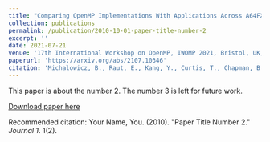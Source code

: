 ```yaml
---
title: "Comparing OpenMP Implementations With Applications Across A64FX Platforms"
collection: publications
permalink: /publication/2010-10-01-paper-title-number-2
excerpt: ''
date: 2021-07-21
venue: '17th International Workshop on OpenMP, IWOMP 2021, Bristol, UK, September 14--16, 2021, Proceedings 17'
paperurl: 'https://arxiv.org/abs/2107.10346'
citation: 'Michalowicz, B., Raut, E., Kang, Y., Curtis, T., Chapman, B., & Oryspayev, D. (2021). &quot;Comparing OpenMP Implementations With Applications Across A64FX Platforms.&quot; <i>IWOMP 2021</i>.'
---
```

This paper is about the number 2. The number 3 is left for future work.

[Download paper here](http://academicpages.github.io/files/paper2.pdf)

Recommended citation: Your Name, You. (2010). "Paper Title Number 2." <i>Journal 1</i>. 1(2).

